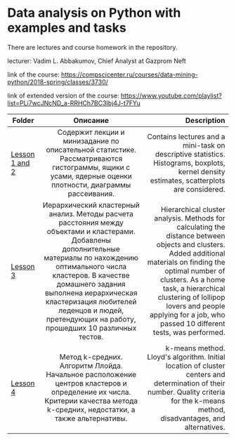 # Data analysis on Python with examples and tasks
There are lectures and course homework in the repository.

lecturer: Vadim L. Abbakumov, Chief Analyst at Gazprom Neft

link of the course: https://compscicenter.ru/courses/data-mining-python/2018-spring/classes/3730/

link of extended version of the course: https://www.youtube.com/playlist?list=PLi7wcJNcND_a-RRHCh7BC3Ibj4J-t7FYu

| Folder        | Описание    | Description         | 
| ------------- |:--------------------:| -------------------:|
|[Lesson 1 and 2](https://github.com/DimaD0nts0v/CS_center/tree/main/1_2_descriptive_statistics)| Содержит лекции и минизадание по описательной статистике. Рассматриваются гистограммы, ящики с усами, ядерные оценки плотности, диаграммы рассеивания. | Contains lectures and a mini-task on descriptive statistics. Histograms, boxplots, kernel density estimates, scatterplots are considered. |
| [Lesson 3](https://github.com/DimaD0nts0v/CS_center/tree/main/3_clustering) | Иерархический кластерный анализ. Методы расчета расстояния между объектами и кластерами. Добавлены дополнительные материалы по нахождению оптимального числа кластеров. В качестве домашнего задания выполнена иерархическая кластеризация любителей леденцов и людей, претендующих на работу, прошедших 10 различных тестов.| Hierarchical cluster analysis. Methods for calculating the distance between objects and clusters. Added additional materials on finding the optimal number of clusters. As a home task, a hierarchical clustering of lollipop lovers and people applying for a job, who passed 10 different tests, was performed. | 
|[Lesson 4](https://github.com/DimaD0nts0v/CS_center_data_analysis/tree/main/4_k_means)| Метод k-средних. Алгоритм Ллойда. Начальное расположение центров кластеров и определение их числа. Критерии качества метода k-средних, недостатки, а также альтернативы. | k-means method. Lloyd's algorithm. Initial location of cluster centers and determination of their number. Quality criteria for the k-means method, disadvantages, and alternatives. |
